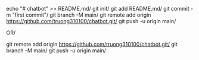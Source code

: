 echo "# chatbot" >> README.md/
git init/
git add README.md/
git commit -m "first commit"/
git branch -M main/
git remote add origin https://github.com/truong310100/chatbot.git/
git push -u origin main/

OR/

git remote add origin https://github.com/truong310100/chatbot.git/
git branch -M main/
git push -u origin main/

